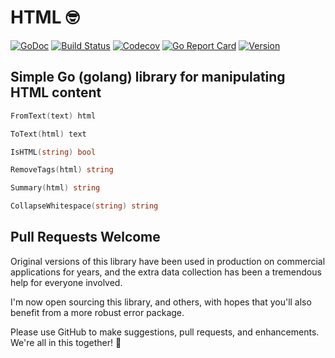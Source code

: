 # HTML 🤓

[![GoDoc](https://img.shields.io/badge/go-documentation-blue.svg?style=flat-square)](http://pkg.go.dev/github.com/benpate/rosetta/html)
[![Build Status](https://img.shields.io/github/workflow/status/benpate/rosetta/html/Go/main)](https://github.com/benpate/rosetta/html/actions/workflows/go.yml)
[![Codecov](https://img.shields.io/codecov/c/github/benpate/rosetta/html.svg?style=flat-square)](https://codecov.io/gh/benpate/html)
[![Go Report Card](https://goreportcard.com/badge/github.com/benpate/rosetta/html?style=flat-square)](https://goreportcard.com/report/github.com/benpate/rosetta/html)
[![Version](https://img.shields.io/github/v/release/benpate/rosetta/html?include_prereleases&style=flat-square&color=brightgreen)](https://github.com/benpate/rosetta/html/releases)

## Simple Go (golang) library for manipulating HTML content

```go
FromText(text) html

ToText(html) text

IsHTML(string) bool

RemoveTags(html) string

Summary(html) string

CollapseWhitespace(string) string
```

## Pull Requests Welcome

Original versions of this library have been used in production on commercial applications for years, and the extra data collection has been a tremendous help for everyone involved.

I'm now open sourcing this library, and others, with hopes that you'll also benefit from a more robust error package.

Please use GitHub to make suggestions, pull requests, and enhancements.  We're all in this together! 🤪
